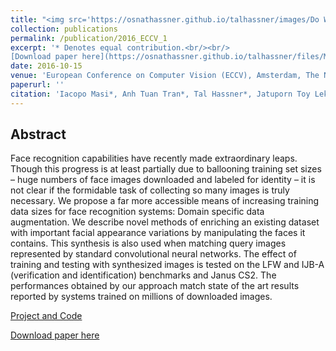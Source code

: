 ```yaml
---
title: "<img src='https://osnathassner.github.io/talhassner/images/Do We Really Need - Icon.jpg' width='80'> Do We Really Need to Collect Millions of Faces for Effective Face Recognition?"
collection: publications
permalink: /publication/2016_ECCV_1
excerpt: '* Denotes equal contribution.<br/><br/>
[Download paper here](https://osnathassner.github.io/talhassner/files/Masietal_ECCV2016.pdf)'
date: 2016-10-15
venue: 'European Conference on Computer Vision (ECCV), Amsterdam, The Netherlands'
paperurl: ''
citation: 'Iacopo Masi*, Anh Tuan Tran*, Tal Hassner*, Jatuporn Toy Leksut and Gerard Medioni. (2016). &quot;Do We Really Need to Collect Millions of Faces for Effective Face Recognition?&quot; <i>European Conference on Computer Vision (ECCV), Amsterdam, The Netherlands</i>.'
---
```


Abstract
------
Face recognition capabilities have recently made extraordinary leaps. Though this progress is at least partially due to ballooning
training set sizes – huge numbers of face images downloaded and labeled for identity – it is not clear if the formidable task of collecting so many images is truly necessary. We propose a far more accessible means of increasing training data sizes for face recognition systems: Domain specific data augmentation. We describe novel methods of enriching an existing dataset with important facial appearance variations by manipulating the faces it contains. This synthesis is also used when matching query images represented by standard convolutional neural networks. The effect of training and testing with synthesized images is tested on the LFW and IJB-A (verification and identification) benchmarks and Janus CS2. The performances obtained by our approach match state of the art results reported by systems trained on millions of downloaded images.

[Project and Code](https://www.openu.ac.il/home/hassner/projects/augmented_faces/)

[Download paper here](https://osnathassner.github.io/talhassner/files/Masietal_ECCV2016.pdf)
